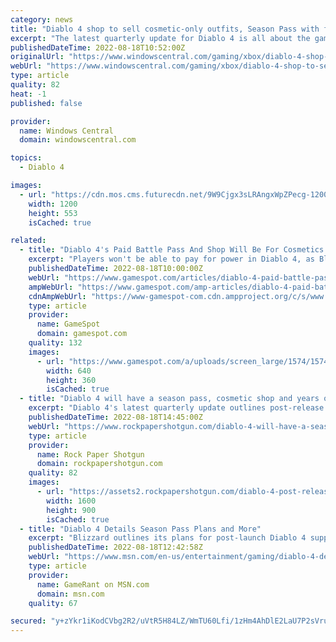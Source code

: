 ```yaml
---
category: news
title: "Diablo 4 shop to sell cosmetic-only outfits, Season Pass with free and paid tiers"
excerpt: "The latest quarterly update for Diablo 4 is all about the game's live service systems. Blizzard Entertainment confirms there will be a Season Pass with paid and free tiers, with Diablo 4 aiming for ..."
publishedDateTime: 2022-08-18T10:52:00Z
originalUrl: "https://www.windowscentral.com/gaming/xbox/diablo-4-shop-to-sell-cosmetic-only-outfits-season-pass-with-free-and-paid-tiers"
webUrl: "https://www.windowscentral.com/gaming/xbox/diablo-4-shop-to-sell-cosmetic-only-outfits-season-pass-with-free-and-paid-tiers"
type: article
quality: 82
heat: -1
published: false

provider:
  name: Windows Central
  domain: windowscentral.com

topics:
  - Diablo 4

images:
  - url: "https://cdn.mos.cms.futurecdn.net/9W9Cjgx3sLRAngxWpZPecg-1200-80.jpg"
    width: 1200
    height: 553
    isCached: true

related:
  - title: "Diablo 4's Paid Battle Pass And Shop Will Be For Cosmetics Only, With Seasons Modeled After Diablo 3"
    excerpt: "Players won't be able to pay for power in Diablo 4, as Blizzard outlines its post-launch plans for the highly-anticipated ARPG."
    publishedDateTime: 2022-08-18T10:00:00Z
    webUrl: "https://www.gamespot.com/articles/diablo-4-paid-battle-pass-and-shop-will-be-for-cosmetics-only-with-seasons-modeled-after-diablo-3/1100-6506584/"
    ampWebUrl: "https://www.gamespot.com/amp-articles/diablo-4-paid-battle-pass-and-shop-will-be-for-cosmetics-only-with-seasons-modeled-after-diablo-3/1100-6506584/"
    cdnAmpWebUrl: "https://www-gamespot-com.cdn.ampproject.org/c/s/www.gamespot.com/amp-articles/diablo-4-paid-battle-pass-and-shop-will-be-for-cosmetics-only-with-seasons-modeled-after-diablo-3/1100-6506584/"
    type: article
    provider:
      name: GameSpot
      domain: gamespot.com
    quality: 132
    images:
      - url: "https://www.gamespot.com/a/uploads/screen_large/1574/15746725/3989778-untitled.png"
        width: 640
        height: 360
        isCached: true
  - title: "Diablo 4 will have a season pass, cosmetic shop and years of post-release content"
    excerpt: "Diablo 4's latest quarterly update outlines post-release update plans, including season pass and cosmetic shop."
    publishedDateTime: 2022-08-18T14:45:00Z
    webUrl: "https://www.rockpapershotgun.com/diablo-4-will-have-a-season-pass-cosmetic-shop-and-years-of-post-release-content"
    type: article
    provider:
      name: Rock Paper Shotgun
      domain: rockpapershotgun.com
    quality: 82
    images:
      - url: "https://assets2.rockpapershotgun.com/diablo-4-post-release.jpg/BROK/thumbnail/1600x900/format/jpg/quality/80/diablo-4-post-release.jpg"
        width: 1600
        height: 900
        isCached: true
  - title: "Diablo 4 Details Season Pass Plans and More"
    excerpt: "Blizzard outlines its plans for post-launch Diablo 4 support including how Seasons will work and what fans can expect from live service features."
    publishedDateTime: 2022-08-18T12:42:58Z
    webUrl: "https://www.msn.com/en-us/entertainment/gaming/diablo-4-details-season-pass-plans-and-more/ar-AA10Otxb"
    type: article
    provider:
      name: GameRant on MSN.com
      domain: msn.com
    quality: 67

secured: "y+zYkr1iKodCVbg2R2/uVtR5H84LZ/WmTU60Lfi/1zHm4AhDlE2LaU7P2sVru1WYcaM734gFNcTQZJuTAnivySi/Aih4MEcFkaEjbjbvcVgGS3kFI9Y8OcBYH5Fz3kTfzyei3scIrGjEixarHZbWaYZKbIGYHPRkHs+M2UVNj9u7w1s51i68q9NcX8jI/X02gPY1UJef6ydTnxXyPhIKxIsO6yKVAOATePOb0iIoGAzZI13oapuah1flPpi1AtvX73C9LZO4d3a9Dz4pTS7Rc2/Y8O/+z/QugsbZcAS9lA1KoAYOVTxMzxHDiBCZ440eXuk4AUP4vXsGj2fv4caoWbmlVglf4tsQMxaNSubCvoM=;Jda98pQmF58/UarsNnZN/Q=="
---
```


